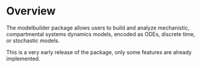 # Overview

The modelbuilder package allows users to build and analyze mechanistic, compartmental systems dynamics models, encoded as ODEs, discrete time, or stochastic models. 

This is a very early release of the package, only some features are already implemented.


